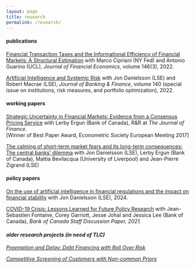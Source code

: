 ```yaml
---
layout: page
title: research
permalink: /research/
---
```


#### publications

[Financial Transaction Taxes and the Informational Efficiency of Financial Markets: A Structural Estimation](https://www.sciencedirect.com/science/article/abs/pii/S0304405X22000940) with Marco Cipriani (NY Fed) and Antonio Guarino (UCL), <em>Journal of Financial Economics</em>, volume 146(3), 2022.

[Artificial Intelligence and Systemic Risk](https://www.sciencedirect.com/science/article/pii/S0378426621002466) with Jon Danielsson (LSE) and Robert Macrae (LSE), <em>Journal of Banking & Finance</em>, volume 140 (special issue on institutions, risk measures, and portfolio optimization), 2022.

#### working papers

[Strategic Uncertainty in Financial Markets: Evidence from a Consensus Pricing Service](https://authe.github.io/assets/StrategicUncertaintyOTCMarkets.pdf) with Lerby Ergun (Bank of Canada), R&R at <em>The Journal of Finance</em>.<br>
[Winner of Best Paper Award, Econometric Society European Meeting 2017]

[The calming of short-term market fears and its long-term consequences: The central banks' dilemma](https://authe.github.io/assets/MarketFears_FedCrisisActions.pdf) with Jon Danielsson (LSE), Lerby Ergun (Bank of Canada), Mattia Bevilacqua (University of Liverpool) and Jean-Pierre Zigrand (LSE)


#### policy papers

[On the use of artificial intelligence in financial regulations and the impact on financial stability](https://arxiv.org/abs/2310.11293) with Jon Danielsson (LSE), 2024.

[COVID-19 Crisis: Lessons Learned for Future Policy Research](https://www.bankofcanada.ca/2021/02/staff-discussion-paper-2021-2/) with Jean-Sebastien Fontaine, Corey Garriott, Jesse Johal and Jessica Lee (Bank of Canada), <em>Bank of Canada Staff Discussion Paper<em>, 2021.


#### older research projects (in need of TLC)

[Preemption and Delay: Debt Financing with Roll Over Risk](https://authe.github.io/assets/RunsSocialLearning_Uthemann.pdf)

[Competitive Screening of Customers with Non-common Priors](https://authe.github.io/assets/screening_ncp.pdf)